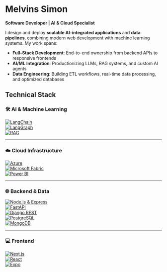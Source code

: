 # Melvins Simon  
**Software Developer | AI & Cloud Specialist**  

I design and deploy **scalable AI-integrated applications** and **data pipelines**, combining modern web development with machine learning systems. My work spans:  

- **Full-Stack Development**: End-to-end ownership from backend APIs to responsive frontends  
- **AI/ML Integration**: Productionizing LLMs, RAG systems, and custom AI agents  
- **Data Engineering**: Building ETL workflows, real-time data processing, and optimized databases  

## Technical Stack  

### 🛠 AI & Machine Learning  
[![LangChain](https://img.shields.io/badge/LangChain-000000?style=for-the-badge&logo=langchain&logoColor=white)](https://www.langchain.com/)  
[![LangGraph](https://img.shields.io/badge/LangGraph-4B0082?style=for-the-badge&logo=langchain&logoColor=white)](https://www.langchain.com/langgraph)  
[![RAG](https://img.shields.io/badge/RAG-Retrieval_Augmented_Generation-FF69B4?style=for-the-badge)](https://www.promptingguide.ai/techniques/rag)  

---

### ☁️ Cloud Infrastructure  
[![Azure](https://img.shields.io/badge/Microsoft_Azure-0078D4?style=for-the-badge&logo=microsoftazure&logoColor=white)](https://azure.microsoft.com/)  
[![Microsoft Fabric](https://img.shields.io/badge/Microsoft_Fabric-742774?style=for-the-badge&logo=powerbi&logoColor=white)](https://learn.microsoft.com/en-us/fabric/)  
[![Power BI](https://img.shields.io/badge/Power_BI-F2C811?style=for-the-badge&logo=powerbi&logoColor=black)](https://powerbi.microsoft.com/)  

---

### 🌐 Backend & Data  
[![Node.js & Express](https://img.shields.io/badge/Node.js_&_Express-339933?style=for-the-badge&logo=nodedotjs&logoColor=white)](https://nodejs.org/)  
[![FastAPI](https://img.shields.io/badge/FastAPI-009688?style=for-the-badge&logo=fastapi&logoColor=white)](https://fastapi.tiangolo.com/)  
[![Django REST](https://img.shields.io/badge/Django_REST_Framework-092E20?style=for-the-badge&logo=django&logoColor=white)](https://www.django-rest-framework.org/)  
[![PostgreSQL](https://img.shields.io/badge/PostgreSQL-336791?style=for-the-badge&logo=postgresql&logoColor=white)](https://www.postgresql.org/)  
[![MongoDB](https://img.shields.io/badge/MongoDB-47A248?style=for-the-badge&logo=mongodb&logoColor=white)](https://www.mongodb.com/)  

---

### 💻 Frontend  
[![Next.js](https://img.shields.io/badge/Next.js-000000?style=for-the-badge&logo=nextdotjs&logoColor=white)](https://nextjs.org/)  
[![React](https://img.shields.io/badge/React-61DAFB?style=for-the-badge&logo=react&logoColor=black)](https://react.dev/)  
[![Expo](https://img.shields.io/badge/Expo-000020?style=for-the-badge&logo=expo&logoColor=white)](https://expo.dev/)

